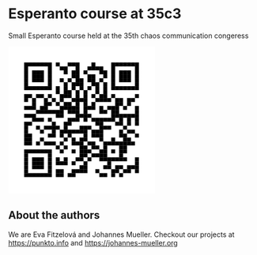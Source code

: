 # Esperanto course at 35c3

Small Esperanto course held at the 35th chaos communication congeress

![](qr-code.svg)

## About the authors

We are Eva Fitzelová and Johannes Mueller. Checkout our projects at https://punkto.info and https://johannes-mueller.org
